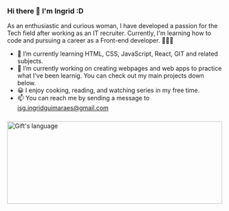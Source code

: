 ### Hi there 👋 I'm Ingrid :D

As an enthusiastic and curious woman, I have developed a passion for the Tech field after working as an IT recruiter.
Currently, I'm learning how to code and pursuing a career as a Front-end developer. 👩🏻‍💻

- 🌱 I’m currently learning HTML, CSS, JavaScript, React, GIT and related subjects.
- 🔭 I’m currently working on creating webpages and web apps to practice what I've been learnig. You can check out my main projects down below.
- 😀 I enjoy cooking, reading, and watching series in my free time.
- 📫 You can reach me by sending a message to isg.ingridguimaraes@gmail.com


 ###
 <div>
<img align="center" src="https://github-readme-stats-git-masterrstaa-rickstaa.vercel.app/api/top-langs/?username=ingridgsi&langs_count=10&show_icons=true&locale=en&layout=compact&theme=light" alt="Gift's language" height="192px"  width="500px"/>
</div>


